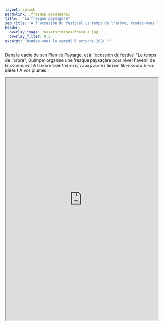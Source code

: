 ```yaml
---
layout: splash
permalink: /fresque_paysagere/
title:  "La fresque paysagère"
seo_title: "A l'occasion du festival Le temps de l'arbre, rendez-vous le samedi 5 octobre 2024 à Quimper pour rêver l'avenir !"
header:
  overlay_image: /assets/images/fresque.jpg
  overlay_filter: 0.5
excerpt: "Rendez-vous le samedi 5 octobre 2024 !"
---
```


Dans le cadre de son Plan de Paysage, et à l'occasion du festival "Le temps de l'arbre", Quimper organise une fresque paysagère pour rêver l'avenir de la commune ! 
A travers trois thèmes, vous pourrez laisser libre cours à vos idées ! A vos plumes !

<iframe src="https://framaforms.org/inscriptions-a-la-fresque-paysagere-1722260104" width="100%" height="800" border="0"></iframe>



